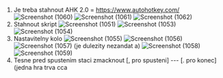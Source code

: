 1. Je treba stahnout AHK 2.0 = https://www.autohotkey.com/
![Screenshot (1060)](https://github.com/user-attachments/assets/55c58e59-7d51-4e1b-8c4a-ce8b93782d87)
![Screenshot (1061)](https://github.com/user-attachments/assets/599abd1a-94a8-4514-9259-4e4116759917)
![Screenshot (1062)](https://github.com/user-attachments/assets/57f2da8d-d1ff-43fd-b551-defa371254be)
2. Stahnout skript
![Screenshot (1051)](https://github.com/user-attachments/assets/b5f6e976-30d8-430f-8e1c-97169c8baf01)
![Screenshot (1053)](https://github.com/user-attachments/assets/cd20b8e0-fcd8-4702-b28e-299c2b207342)
![Screenshot (1054)](https://github.com/user-attachments/assets/954a3605-ea4f-491d-bb5f-d8d214b4295a)
3. Nastavitelny kolo
![Screenshot (1055)](https://github.com/user-attachments/assets/97efe716-074b-4aa8-be3f-7225254af804)
![Screenshot (1056)](https://github.com/user-attachments/assets/aac01c77-7252-4398-9a9a-d5ad31b81075)
![Screenshot (1057)](https://github.com/user-attachments/assets/44b31123-7a19-47fc-aec7-e928579252df)
(je dulezity nezandat a)
![Screenshot (1058)](https://github.com/user-attachments/assets/f6479f9c-0f47-47cb-a8b1-b7da473d26c4)
![Screenshot (1059)](https://github.com/user-attachments/assets/fd7d0e97-8fc3-4da3-a0e2-4ad6e5883208)
5. Tesne pred spustenim staci zmacknout [, pro spusteni] --- [. pro konec]
(jedna hra trva cca

